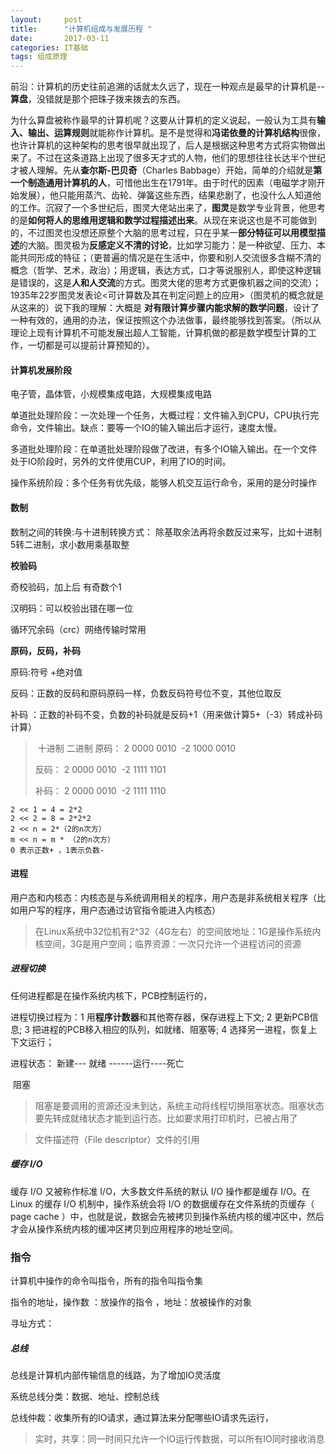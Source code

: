 ```yaml
---
layout:     post
title:      "计算机组成与发展历程 "
date:       2017-03-11 
categories: IT基础
tags: 组成原理
---
```




​        前沿：计算机的历史往前追溯的话就太久远了，现在一种观点是最早的计算机是--**算盘**，没错就是那个把珠子拨来拨去的东西。







为什么算盘被称作最早的计算机呢？这要从计算机的定义说起，一般认为工具有**输入、输出、运算规则**就能称作计算机。是不是觉得和**冯诺依曼的计算机结构**很像，也许计算机的这种架构的思考很早就出现了，后人是根据这种思考方式将实物做出来了。不过在这条道路上出现了很多天才式的人物，他们的思想往往长达半个世纪才被人理解。先从**查尔斯-巴贝奇**（Charles Babbage）开始，简单的介绍就是**第一个制造通用计算机的人**，可惜他出生在1791年。由于时代的因素（电磁学才刚开始发展），他只能用蒸汽、齿轮、弹簧这些东西，结果悲剧了，也没什么人知道他的工作。沉寂了一个多世纪后，图灵大佬站出来了，**图灵**是数学专业背景，他思考的是**如何将人的思维用逻辑和数学过程描述出来**。从现在来说这也是不可能做到的，不过图灵也没想还原整个大脑的思考过程，只在乎某一**部分特征可以用模型描述**的大脑。图灵极为**反感定义不清的讨论**，比如学习能力：是一种欲望、压力、本能共同形成的特征；（更普遍的情况是在生活中，你要和别人交流很多含糊不清的概念（哲学、艺术，政治）；用逻辑，表达方式，口才等说服别人，即使这种逻辑是错误的，这是**人和人交流**的方式。图灵大佬的思考方式更像机器之间的交流）；1935年22岁图灵发表论<可计算数及其在判定问题上的应用>（图灵机的概念就是从这来的）说下我的理解：大概是 **对有限计算步骤内能求解的数学问题**，设计了一种有效的，通用的办法，保证按照这个办法做事，最终能够找到答案。（所以从理论上现有计算机不可能发展出超人工智能，计算机做的都是数学模型计算的工作，一切都是可以提前计算预知的）。

#### 计算机发展阶段

电子管，晶体管，小规模集成电路，大规模集成电路

单道批处理阶段：一次处理一个任务，大概过程：文件输入到CPU，CPU执行完命令，文件输出。缺点：要等一个IO的输入输出后才运行，速度太慢。

多道批处理阶段：在单道批处理阶段做了改进，有多个IO输入输出。在一个文件处于IO阶段时，另外的文件使用CUP，利用了IO的时间。

操作系统阶段：多个任务有优先级，能够人机交互运行命令，采用的是分时操作



#### 数制

数制之间的转换:与十进制转换方式： 除基取余法再将余数反过来写，比如十进制5转二进制，求小数用乘基取整

**校验码**

奇校验码，加上后 有奇数个1

汉明码：可以校验出错在哪一位

循环冗余码（crc）网络传输时常用

**原码，反码，补码**

原码:符号 +绝对值

反码：正数的反码和原码原码一样，负数反码符号位不变，其他位取反

补码 ：正数的补码不变，负数的补码就是反码+1（用来做计算5+（-3）转成补码计算）         

> ​               十进制      二进制
> 原码：     2            0000 0010
> ​                -2           1000 0010 
>
> 反码：     2            0000 0010
> ​                -2           1111 1101
>
> 补码：     2            0000 0010 
> ​                -2           1111 1110 

```
2 << 1 = 4 = 2*2
2 << 2 = 8 = 2*2*2
2 << n = 2*（2的n次方）
m << n = m * （2的n次方）
0 表示正数+ ，1表示负数-
```

#### 进程

用户态和内核态：内核态是与系统调用相关的程序，用户态是非系统相关程序（比如用户写的程序，用户态通过访官指令能进入内核态）

> 在Linux系统中32位机有2^32（4G左右）的空间放地址：1G是操作系统内核空间，3G是用户空间；临界资源：一次只允许一个进程访问的资源



##### 进程切换

任何进程都是在操作系统内核下，PCB控制运行的，

进程切换过程为：1 用**程序计数器**和其他寄存器，保存进程上下文; 2 更新PCB信息; 3 把进程的PCB移入相应的队列，如就绪、阻塞等;  4 选择另一进程，恢复上下文运行；

进程状态：  新建--- 就绪  ------运行----死亡

​                                           阻塞

> 阻塞是要调用的资源还没未到达，系统主动将线程切换阻塞状态。阻塞状态要先转成就绪状态才能到运行态。比如要求用打印机时，已被占用了

> 文件描述符（File descriptor）文件的引用

##### 缓存 I/O

缓存 I/O 又被称作标准 I/O，大多数文件系统的默认 I/O 操作都是缓存 I/O。在 Linux 的缓存 I/O 机制中，操作系统会将 I/O 的数据缓存在文件系统的页缓存（ page cache ）中，也就是说，数据会先被拷贝到操作系统内核的缓冲区中，然后才会从操作系统内核的缓冲区拷贝到应用程序的地址空间。



### 指令

计算机中操作的命令叫指令，所有的指令叫指令集

指令的地址，操作数 ：放操作的指令 ，地址：放被操作的对象

寻址方式：



##### 总线

总线是计算机内部传输信息的线路，为了增加IO灵活度

系统总线分类：数据、地址、控制总线

总线仲裁：收集所有的IO请求，通过算法来分配哪些IO请求先运行，

> 实时，共享：同一时间只允许一个IO运行传数据，可以所有IO同时接收消息











